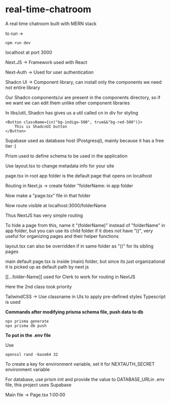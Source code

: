# real-time-chatroom
A real time chatroom built with MERN stack

to run -> 
```
npm run dev
```

localhost at port 3000

Next.JS -> Framework used with React

Next-Auth -> Used for user authentication

Shadcn UI -> Component library, can install only the components we need not entire library

Our Shadcn components/ui are present in the components directory, so if we want we can edit them unlike other component libraries

In libs/util, Shadcn has gives us a util called cn in div for styling

```
<Button className={cn("bg-indigo-500", true&&"bg-red-500")}>
    This is ShadcnUI button
</Button>
```

Supabase used as database host (Postgresql), mainly because it has a free tier :)

Prism used to define schema to be used in the application

Use layout.tsx to change metadata info for your site

page.tsx in root app folder is the default page that opens on localhost

Routing in Next.js -> create folder "folderName: in app folder

Now make a "page.tsx" file in that folder

Now route visible at localhost:3000/folderName

Thus NextJS has very simple routing

To hide a page from this, name it "(folderName)" instead of "folderName" in app folder, but you can use its child folder if it does not have "()", very useful for organizing pages and their helper functions 

layout.tsx can also be overridden if in same folder as "()" for its sibling pages

main default page.tsx is inside (main) folder, but since its just organizational it is picked up as default path by next js

[[...folder-Name]] used for Clerk to work for routing in NextJS

Here the 2nd class took priority

TailwindCSS -> Use classname in UIs to apply pre-defined styles
Typescript is used

**Commands after modifying prisma schema file, push data to db**
```
npx prisma generate
npx prisma db push
```


**To put in the .env file**

Use 
```
openssl rand -base64 32 
```
To create a key for environment variable, set it for NEXTAUTH_SECRET environment variable

For database, use prism init and provide the value to DATABASE_URLin .env file, this project uses Supabase

Main file -> Page.tsx
1:00:00